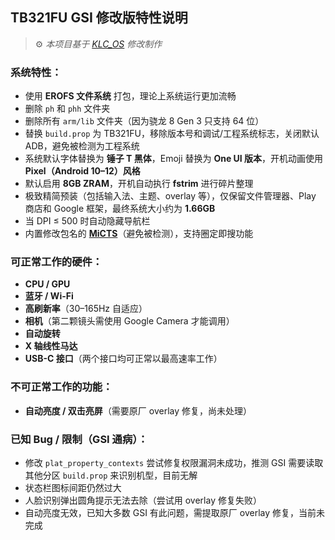 ## TB321FU GSI 修改版特性说明

> ⚙️ *本项目基于 [KLC_OS](https://github.com/LoggingNewMemory/KLC_OS) 修改制作*

### 系统特性：

- 使用 **EROFS 文件系统** 打包，理论上系统运行更加流畅
- 删除 `ph` 和 `phh` 文件夹
- 删除所有 `arm/lib` 文件夹（因为骁龙 8 Gen 3 只支持 64 位）
- 替换 `build.prop` 为 TB321FU，移除版本号和调试/工程系统标志，关闭默认 ADB，避免被检测为工程系统
- 系统默认字体替换为 **锤子 T 黑体**，Emoji 替换为 **One UI 版本**，开机动画使用 **Pixel（Android 10–12）风格**
- 默认启用 **8GB ZRAM**，开机自动执行 **fstrim** 进行碎片整理
- 极致精简预装（包括输入法、主题、overlay 等），仅保留文件管理器、Play 商店和 Google 框架，最终系统大小约为 **1.66GB**
- 当 DPI ≤ 500 时自动隐藏导航栏
- 内置修改包名的 **[MiCTS](https://github.com/parallelcc/MiCTS)**（避免被检测），支持圈定即搜功能

### 可正常工作的硬件：

- **CPU / GPU**
- **蓝牙 / Wi-Fi**
- **高刷新率**（30–165Hz 自适应）
- **相机**（第二颗镜头需使用 Google Camera 才能调用）
- **自动旋转**
- **X 轴线性马达**
- **USB-C 接口**（两个接口均可正常以最高速率工作）

### 不可正常工作的功能：

- **自动亮度 / 双击亮屏**（需要原厂 overlay 修复，尚未处理）

### 已知 Bug / 限制（GSI 通病）：

- 修改 `plat_property_contexts` 尝试修复权限漏洞未成功，推测 GSI 需要读取其他分区 `build.prop` 来识别机型，目前无解
- 状态栏图标间距仍然过大
- 人脸识别弹出圆角提示无法去除（尝试用 overlay 修复失败）
- 自动亮度无效，已知大多数 GSI 有此问题，需提取原厂 overlay 修复，当前未完成